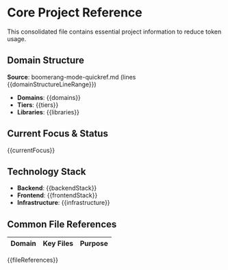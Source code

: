 # Core Project Reference

This consolidated file contains essential project information to reduce token usage.

## Domain Structure

**Source**: boomerang-mode-quickref.md (lines {{domainStructureLineRange}})

- **Domains**: {{domains}}
- **Tiers**: {{tiers}}
- **Libraries**: {{libraries}}

## Current Focus & Status

{{currentFocus}}

## Technology Stack

- **Backend**: {{backendStack}}
- **Frontend**: {{frontendStack}}
- **Infrastructure**: {{infrastructure}}

## Common File References

| Domain | Key Files | Purpose |
| ------ | --------- | ------- |

{{fileReferences}}

